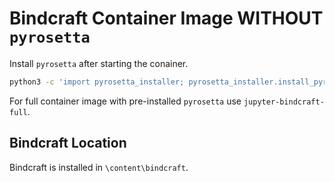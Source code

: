 # Bindcraft Container Image WITHOUT `pyrosetta`

Install `pyrosetta` after starting the conainer.

```bash
python3 -c 'import pyrosetta_installer; pyrosetta_installer.install_pyrosetta()'
```

For full container image with pre-installed `pyrosetta` use `jupyter-bindcraft-full`.

## Bindcraft Location

Bindcraft is installed in `\content\bindcraft`. 
